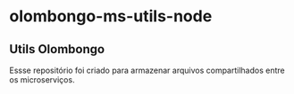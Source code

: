 # olombongo-ms-utils-node

## Utils Olombongo
Essse repositório foi criado para armazenar arquivos compartilhados entre os microserviços. 